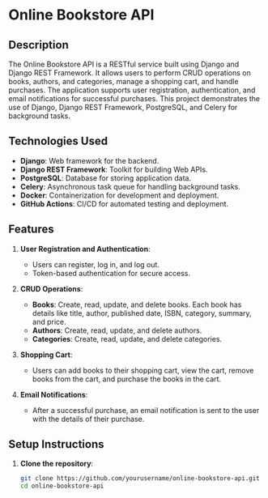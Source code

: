 # Online Bookstore API

## Description

The Online Bookstore API is a RESTful service built using Django and Django REST Framework. It allows users to perform CRUD operations on books, authors, and categories, manage a shopping cart, and handle purchases. The application supports user registration, authentication, and email notifications for successful purchases. This project demonstrates the use of Django, Django REST Framework, PostgreSQL, and Celery for background tasks.

## Technologies Used

- **Django**: Web framework for the backend.
- **Django REST Framework**: Toolkit for building Web APIs.
- **PostgreSQL**: Database for storing application data.
- **Celery**: Asynchronous task queue for handling background tasks.
- **Docker**: Containerization for development and deployment.
- **GitHub Actions**: CI/CD for automated testing and deployment.

## Features

1. **User Registration and Authentication**:
   - Users can register, log in, and log out.
   - Token-based authentication for secure access.

2. **CRUD Operations**:
   - **Books**: Create, read, update, and delete books. Each book has details like title, author, published date, ISBN, category, summary, and price.
   - **Authors**: Create, read, update, and delete authors.
   - **Categories**: Create, read, update, and delete categories.

3. **Shopping Cart**:
   - Users can add books to their shopping cart, view the cart, remove books from the cart, and purchase the books in the cart.

4. **Email Notifications**:
   - After a successful purchase, an email notification is sent to the user with the details of their purchase.

## Setup Instructions

1. **Clone the repository**:
   ```sh
   git clone https://github.com/yourusername/online-bookstore-api.git
   cd online-bookstore-api
